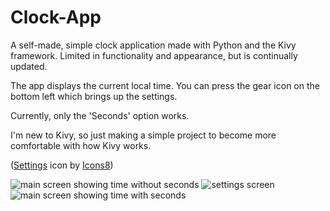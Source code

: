 # Clock-App
A self-made, simple clock application made with Python and the Kivy framework. Limited in functionality and appearance, but is continually updated.

The app displays the current local time. You can press the gear icon on the bottom left which brings up the settings.

Currently, only the 'Seconds' option works.

I'm new to Kivy, so just making a simple project to become more comfortable with how Kivy works.

(<a target="_blank" href="https://icons8.com/icon/2969/settings">Settings</a> icon by <a target="_blank" href="https://icons8.com">Icons8</a>)

![main screen showing time without seconds](https://user-images.githubusercontent.com/96877426/208497212-9526147c-8f38-4884-856c-a050f27b5bfe.png)
![settings screen](https://user-images.githubusercontent.com/96877426/208497226-c0a713ff-1157-4b43-aafc-503239c9a245.png)
![main screen showing time with seconds](https://user-images.githubusercontent.com/96877426/208497235-f619245d-decf-4db6-b402-ae6f8fa42c8b.png)
